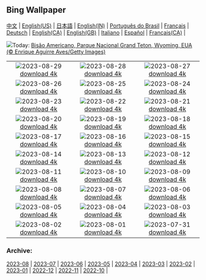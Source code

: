 ## Bing Wallpaper
[中文](README.md) |                     [English(US)](en-US.md) |                     [日本語](ja-JP.md) |                     [English(IN)](en-IN.md) |                     [Português do Brasil](pt-BR.md) |                     [Français](fr-FR.md) |                     [Deutsch](de-DE.md) |                     [English(CA)](en-CA.md) |                     [English(GB)](en-GB.md) |                     [Italiano](it-IT.md) |                     [Español](es-ES.md) |                     [Français(CA)](fr-CA.md) |                    

![](https://www.bing.com/th?id=OHR.TetonBison_PT-BR0402928868_UHD.jpg&w=1000)Today: [Bisão Americano, Parque Nacional Grand Teton, Wyoming, EUA (© Enrique Aguirre Aves/Getty Images)](https://www.bing.com/th?id=OHR.TetonBison_PT-BR0402928868_UHD.jpg)

|      |      |      |
| :----: | :----: | :----: |
|![](https://www.bing.com/th?id=OHR.DubrovnikHarbor_PT-BR0322375013_UHD.jpg&pid=hp&w=384&h=216&rs=1&c=4)2023-08-29 [download 4k](https://www.bing.com/th?id=OHR.DubrovnikHarbor_PT-BR0322375013_UHD.jpg)|![](https://www.bing.com/th?id=OHR.JejuIsland_PT-BR9709424448_UHD.jpg&pid=hp&w=384&h=216&rs=1&c=4)2023-08-28 [download 4k](https://www.bing.com/th?id=OHR.JejuIsland_PT-BR9709424448_UHD.jpg)|![](https://www.bing.com/th?id=OHR.MuseumIsland_PT-BR8963448703_UHD.jpg&pid=hp&w=384&h=216&rs=1&c=4)2023-08-27 [download 4k](https://www.bing.com/th?id=OHR.MuseumIsland_PT-BR8963448703_UHD.jpg)|
|![](https://www.bing.com/th?id=OHR.YellowstoneFalls_PT-BR8388955489_UHD.jpg&pid=hp&w=384&h=216&rs=1&c=4)2023-08-26 [download 4k](https://www.bing.com/th?id=OHR.YellowstoneFalls_PT-BR8388955489_UHD.jpg)|![](https://www.bing.com/th?id=OHR.SharkFinCove_PT-BR7883835575_UHD.jpg&pid=hp&w=384&h=216&rs=1&c=4)2023-08-25 [download 4k](https://www.bing.com/th?id=OHR.SharkFinCove_PT-BR7883835575_UHD.jpg)|![](https://www.bing.com/th?id=OHR.SkogafossWaterfall_PT-BR7394704213_UHD.jpg&pid=hp&w=384&h=216&rs=1&c=4)2023-08-24 [download 4k](https://www.bing.com/th?id=OHR.SkogafossWaterfall_PT-BR7394704213_UHD.jpg)|
|![](https://www.bing.com/th?id=OHR.TunisiaAmphitheatre_PT-BR7158376086_UHD.jpg&pid=hp&w=384&h=216&rs=1&c=4)2023-08-23 [download 4k](https://www.bing.com/th?id=OHR.TunisiaAmphitheatre_PT-BR7158376086_UHD.jpg)|![](https://www.bing.com/th?id=OHR.EmeraldLakeYukon_PT-BR6870373450_UHD.jpg&pid=hp&w=384&h=216&rs=1&c=4)2023-08-22 [download 4k](https://www.bing.com/th?id=OHR.EmeraldLakeYukon_PT-BR6870373450_UHD.jpg)|![](https://www.bing.com/th?id=OHR.StartPointLight_PT-BR6638873206_UHD.jpg&pid=hp&w=384&h=216&rs=1&c=4)2023-08-21 [download 4k](https://www.bing.com/th?id=OHR.StartPointLight_PT-BR6638873206_UHD.jpg)|
|![](https://www.bing.com/th?id=OHR.CameraSquirrel_PT-BR6385198760_UHD.jpg&pid=hp&w=384&h=216&rs=1&c=4)2023-08-20 [download 4k](https://www.bing.com/th?id=OHR.CameraSquirrel_PT-BR6385198760_UHD.jpg)|![](https://www.bing.com/th?id=OHR.AvatarMountain_PT-BR6129685721_UHD.jpg&pid=hp&w=384&h=216&rs=1&c=4)2023-08-19 [download 4k](https://www.bing.com/th?id=OHR.AvatarMountain_PT-BR6129685721_UHD.jpg)|![](https://www.bing.com/th?id=OHR.CamelsAbove_PT-BR2394632603_UHD.jpg&pid=hp&w=384&h=216&rs=1&c=4)2023-08-18 [download 4k](https://www.bing.com/th?id=OHR.CamelsAbove_PT-BR2394632603_UHD.jpg)|
|![](https://www.bing.com/th?id=OHR.KeyWestBridge_PT-BR4840240790_UHD.jpg&pid=hp&w=384&h=216&rs=1&c=4)2023-08-17 [download 4k](https://www.bing.com/th?id=OHR.KeyWestBridge_PT-BR4840240790_UHD.jpg)|![](https://www.bing.com/th?id=OHR.TaorminaSquare_PT-BR4606680461_UHD.jpg&pid=hp&w=384&h=216&rs=1&c=4)2023-08-16 [download 4k](https://www.bing.com/th?id=OHR.TaorminaSquare_PT-BR4606680461_UHD.jpg)|![](https://www.bing.com/th?id=OHR.GeckoLeaf_PT-BR4941282205_UHD.jpg&pid=hp&w=384&h=216&rs=1&c=4)2023-08-15 [download 4k](https://www.bing.com/th?id=OHR.GeckoLeaf_PT-BR4941282205_UHD.jpg)|
|![](https://www.bing.com/th?id=OHR.PerseidsOregon_PT-BR3992857450_UHD.jpg&pid=hp&w=384&h=216&rs=1&c=4)2023-08-14 [download 4k](https://www.bing.com/th?id=OHR.PerseidsOregon_PT-BR3992857450_UHD.jpg)|![](https://www.bing.com/th?id=OHR.ThreeElephants_PT-BR3742812979_UHD.jpg&pid=hp&w=384&h=216&rs=1&c=4)2023-08-13 [download 4k](https://www.bing.com/th?id=OHR.ThreeElephants_PT-BR3742812979_UHD.jpg)|![](https://www.bing.com/th?id=OHR.JupiterArtland_PT-BR3294053822_UHD.jpg&pid=hp&w=384&h=216&rs=1&c=4)2023-08-12 [download 4k](https://www.bing.com/th?id=OHR.JupiterArtland_PT-BR3294053822_UHD.jpg)|
|![](https://www.bing.com/th?id=OHR.WorldLionDay_PT-BR6297113107_UHD.jpg&pid=hp&w=384&h=216&rs=1&c=4)2023-08-11 [download 4k](https://www.bing.com/th?id=OHR.WorldLionDay_PT-BR6297113107_UHD.jpg)|![](https://www.bing.com/th?id=OHR.BathurstArt_PT-BR5938630917_UHD.jpg&pid=hp&w=384&h=216&rs=1&c=4)2023-08-10 [download 4k](https://www.bing.com/th?id=OHR.BathurstArt_PT-BR5938630917_UHD.jpg)|![](https://www.bing.com/th?id=OHR.InfinityTaipei_PT-BR5659218088_UHD.jpg&pid=hp&w=384&h=216&rs=1&c=4)2023-08-09 [download 4k](https://www.bing.com/th?id=OHR.InfinityTaipei_PT-BR5659218088_UHD.jpg)|
|![](https://www.bing.com/th?id=OHR.BodieNC_PT-BR3349046886_UHD.jpg&pid=hp&w=384&h=216&rs=1&c=4)2023-08-08 [download 4k](https://www.bing.com/th?id=OHR.BodieNC_PT-BR3349046886_UHD.jpg)|![](https://www.bing.com/th?id=OHR.NaganoPond_PT-BR2909637050_UHD.jpg&pid=hp&w=384&h=216&rs=1&c=4)2023-08-07 [download 4k](https://www.bing.com/th?id=OHR.NaganoPond_PT-BR2909637050_UHD.jpg)|![](https://www.bing.com/th?id=OHR.AtlanticPuffin_PT-BR2602630164_UHD.jpg&pid=hp&w=384&h=216&rs=1&c=4)2023-08-06 [download 4k](https://www.bing.com/th?id=OHR.AtlanticPuffin_PT-BR2602630164_UHD.jpg)|
|![](https://www.bing.com/th?id=OHR.GothicRuins_PT-BR2280028094_UHD.jpg&pid=hp&w=384&h=216&rs=1&c=4)2023-08-05 [download 4k](https://www.bing.com/th?id=OHR.GothicRuins_PT-BR2280028094_UHD.jpg)|![](https://www.bing.com/th?id=OHR.ZelenciSprings_PT-BR2064336858_UHD.jpg&pid=hp&w=384&h=216&rs=1&c=4)2023-08-04 [download 4k](https://www.bing.com/th?id=OHR.ZelenciSprings_PT-BR2064336858_UHD.jpg)|![](https://www.bing.com/th?id=OHR.CapitolButte_PT-BR1710363839_UHD.jpg&pid=hp&w=384&h=216&rs=1&c=4)2023-08-03 [download 4k](https://www.bing.com/th?id=OHR.CapitolButte_PT-BR1710363839_UHD.jpg)|
|![](https://www.bing.com/th?id=OHR.DenaliClimber_PT-BR1512476985_UHD.jpg&pid=hp&w=384&h=216&rs=1&c=4)2023-08-02 [download 4k](https://www.bing.com/th?id=OHR.DenaliClimber_PT-BR1512476985_UHD.jpg)|![](https://www.bing.com/th?id=OHR.RockHouse_PT-BR1317959192_UHD.jpg&pid=hp&w=384&h=216&rs=1&c=4)2023-08-01 [download 4k](https://www.bing.com/th?id=OHR.RockHouse_PT-BR1317959192_UHD.jpg)|![](https://www.bing.com/th?id=OHR.PalouseHills_PT-BR1134118082_UHD.jpg&pid=hp&w=384&h=216&rs=1&c=4)2023-07-31 [download 4k](https://www.bing.com/th?id=OHR.PalouseHills_PT-BR1134118082_UHD.jpg)|


### Archive:
[2023-08](archive/pt-BR/202308/README.md) | [2023-07](archive/pt-BR/202307/README.md) | [2023-06](archive/pt-BR/202306/README.md) | [2023-05](archive/pt-BR/202305/README.md) | [2023-04](archive/pt-BR/202304/README.md) | [2023-03](archive/pt-BR/202303/README.md) | [2023-02](archive/pt-BR/202302/README.md) | [2023-01](archive/pt-BR/202301/README.md) | [2022-12](archive/pt-BR/202212/README.md) | [2022-11](archive/pt-BR/202211/README.md) | [2022-10](archive/pt-BR/202210/README.md) | 